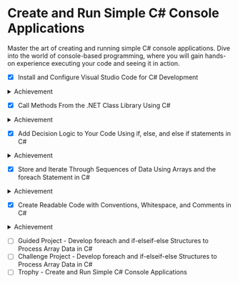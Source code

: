 # Create and Run Simple C# Console Applications

Master the art of creating and running simple C# console applications. Dive into
the world of console-based programming, where you will gain hands-on experience
executing your code and seeing it in action.

- [X] Install and Configure Visual Studio Code for C# Development

<details closed>
<summary>Achievement</summary>

![](../imgs/learn.microsoft.com_en-us_training_modules_install-configure-visual-studio-code_9-summary(iPad%20Pro).png)

</details>

- [X] Call Methods From the .NET Class Library Using C#

<details closed>
<summary>Achievement</summary>

![](../imgs/learn.microsoft.com_en-us_training_modules_csharp-call-methods_8-summary_source=learn(iPad%20Pro).png)

</details>

- [X] Add Decision Logic to Your Code Using if, else, and else if statements
  in C#

<details closed>
<summary>Achievement</summary>

![](../imgs/learn.microsoft.com_en-us_training_modules_csharp-if-elseif-else_7-summary(iPad%20Pro).png)

</details>

- [X] Store and Iterate Through Sequences of Data Using Arrays and the foreach
  Statement in C#

<details closed>
<summary>Achievement</summary>

![](../imgs/learn.microsoft.com_en-us_training_modules_csharp-arrays_7-summary(iPad%20Pro).png)

</details>

- [X] Create Readable Code with Conventions, Whitespace, and Comments in C#

<details closed>
<summary>Achievement</summary>

![](../imgs/learn.microsoft.com_en-us_training_modules_csharp-readable-code_8-summary(iPad%20Pro).png)

</details>

- [ ] Guided Project - Develop foreach and if-elseif-else Structures to
  Process Array Data in C#
- [ ] Challenge Project - Develop foreach and if-elseif-else Structures to Process Array Data in C#
- [ ] Trophy - Create and Run Simple C# Console Applications
